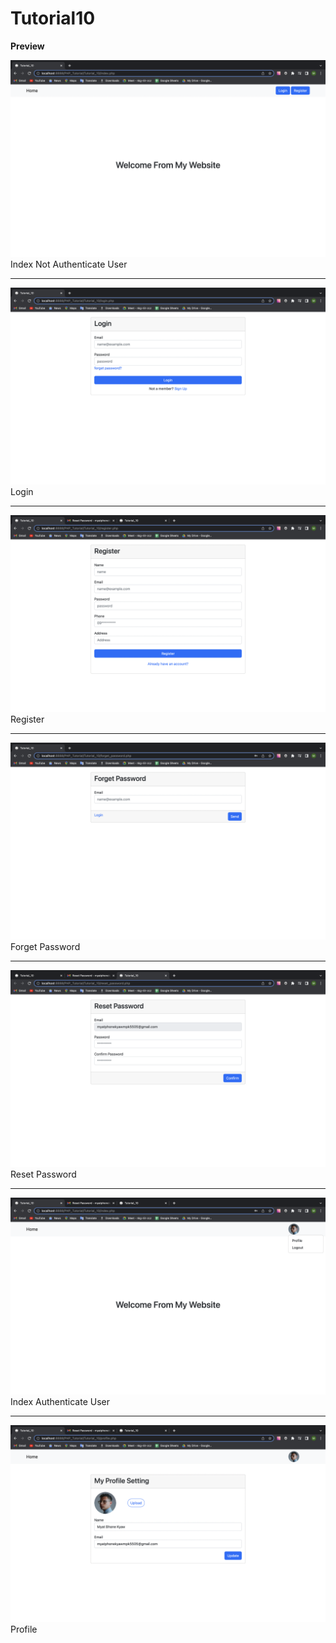 # Tutorial10

<b>Preview</b>

<img src="img/preview/Index_no_auth.png">
<caption>Index Not Authenticate User</caption>
<hr>

<img src="img/preview/Login.png">
<caption>Login</caption>
<hr>

<img src="img/preview/Register.png">
<caption>Register</caption>
<hr>

<img src="img/preview/Forget_password.png">
<caption>Forget Password</caption>
<hr>

<img src="img/preview/Reset_password.png">
<caption>Reset Password</caption>
<hr>

<img src="img/preview/Index_auth.png">
<caption>Index Authenticate User</caption>
<hr>

<img src="img/preview/Profile.png">
<caption>Profile</caption>